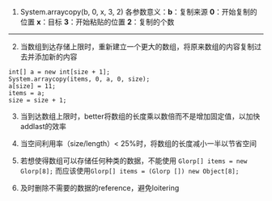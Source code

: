 1. System.arraycopy(b, 0, x, 3, 2)
	各参数意义：**b**：复制来源	**0**：开始复制的位置	**x**：目标	**3**：开始粘贴的位置		**2**：复制的个数
_______________________
2. 当数组到达存储上限时，重新建立一个更大的数组，将原来数组的内容复制过去并添加新的内容
```
int[] a = new int[size + 1];
System.arraycopy(items, 0, a, 0, size);
a[size] = 11;
items = a;
size = size + 1;
```
3. 当到达数组上限时，better将数组的长度乘以数倍而不是增加固定值，以加快addlast的效率

4. 当空间利用率（size/length）< 25%时，将数组的长度减小一半以节省空间

5. 若想使得数组可以存储任何种类的数据，不能使用
		`Glorp[] items = new Glorp[8];`
	而应该使用`
Glorp[] items = (Glorp []) new Object[8];
`

6. 及时删除不需要的数据的reference，避免loitering

<!--stackedit_data:
eyJoaXN0b3J5IjpbLTE2MjIzNjc0NDUsLTEyODAzODI5NzgsLT
c4NDg4MDUyMCwtMTk2MjIxNTMwMiwtNjgwMzU1MjEwXX0=
-->